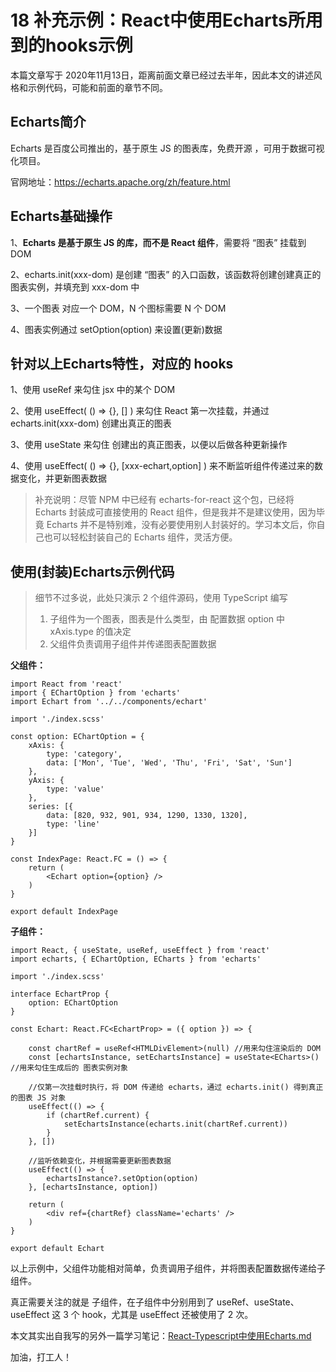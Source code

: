 # 18 补充示例：React中使用Echarts所用到的hooks示例

本篇文章写于 2020年11月13日，距离前面文章已经过去半年，因此本文的讲述风格和示例代码，可能和前面的章节不同。



## Echarts简介

Echarts 是百度公司推出的，基于原生 JS 的图表库，免费开源 ，可用于数据可视化项目。

官网地址：https://echarts.apache.org/zh/feature.html



## Echarts基础操作

1、**Echarts 是基于原生 JS 的库，而不是 React 组件**，需要将 “图表” 挂载到 DOM

2、echarts.init(xxx-dom) 是创建 “图表” 的入口函数，该函数将创建创建真正的图表实例，并填充到 xxx-dom 中

3、一个图表 对应一个 DOM，N 个图标需要 N 个 DOM

4、图表实例通过 setOption(option) 来设置(更新)数据



## 针对以上Echarts特性，对应的 hooks

1、使用 useRef 来勾住 jsx 中的某个 DOM

2、使用 useEffect( () => {}, [] ) 来勾住 React 第一次挂载，并通过 echarts.init(xxx-dom) 创建出真正的图表

3、使用 useState 来勾住 创建出的真正图表，以便以后做各种更新操作

4、使用 useEffect( () => {}, [xxx-echart,option] ) 来不断监听组件传递过来的数据变化，并更新图表数据



> 补充说明：尽管 NPM 中已经有 echarts-for-react 这个包，已经将 Echarts 封装成可直接使用的 React 组件，但是我并不是建议使用，因为毕竟 Echarts 并不是特别难，没有必要使用别人封装好的。学习本文后，你自己也可以轻松封装自己的 Echarts 组件，灵活方便。



## 使用(封装)Echarts示例代码

> 细节不过多说，此处只演示 2 个组件源码，使用 TypeScript 编写
>
> 1. 子组件为一个图表，图表是什么类型，由 配置数据 option 中 xAxis.type 的值决定
> 2. 父组件负责调用子组件并传递图表配置数据

**父组件：**

```
import React from 'react'
import { EChartOption } from 'echarts'
import Echart from '../../components/echart'

import './index.scss'

const option: EChartOption = {
    xAxis: {
        type: 'category',
        data: ['Mon', 'Tue', 'Wed', 'Thu', 'Fri', 'Sat', 'Sun']
    },
    yAxis: {
        type: 'value'
    },
    series: [{
        data: [820, 932, 901, 934, 1290, 1330, 1320],
        type: 'line'
    }]
}

const IndexPage: React.FC = () => {
    return (
        <Echart option={option} />
    )
}

export default IndexPage
```



**子组件：**

```
import React, { useState, useRef, useEffect } from 'react'
import echarts, { EChartOption, ECharts } from 'echarts'

import './index.scss'

interface EchartProp {
    option: EChartOption
}

const Echart: React.FC<EchartProp> = ({ option }) => {

    const chartRef = useRef<HTMLDivElement>(null) //用来勾住渲染后的 DOM
    const [echartsInstance, setEchartsInstance] = useState<ECharts>() //用来勾住生成后的 图表实例对象

    //仅第一次挂载时执行，将 DOM 传递给 echarts，通过 echarts.init() 得到真正的图表 JS 对象
    useEffect(() => {
        if (chartRef.current) {
            setEchartsInstance(echarts.init(chartRef.current))
        }
    }, [])

    //监听依赖变化，并根据需要更新图表数据
    useEffect(() => {
        echartsInstance?.setOption(option)
    }, [echartsInstance, option])

    return (
        <div ref={chartRef} className='echarts' />
    )
}

export default Echart
```



以上示例中，父组件功能相对简单，负责调用子组件，并将图表配置数据传递给子组件。

真正需要关注的就是 子组件，在子组件中分别用到了 useRef、useState、useEffect 这 3 个 hook，尤其是 useEffect 还被使用了 2 次。



本文其实出自我写的另外一篇学习笔记：[React-Typescript中使用Echarts.md](https://github.com/puxiao/notes/blob/master/React-Typescript%E4%B8%AD%E4%BD%BF%E7%94%A8Echarts.md) 

加油，打工人！